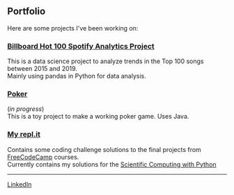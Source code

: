 ## Portfolio
Here are some projects I've been working on: 

### [Billboard Hot 100 Spotify Analytics Project](https://mrrufs.github.io/Hot_100)
This is a data science project to analyze trends in the Top 100 songs between 2015 and 2019. 
<br>Mainly using pandas in Python for data analysis.

### [Poker](https://github.com/mrrufs/Poker) 
(_in progress_)
<br>This is a toy project to make a working poker game. Uses Java.

### [My repl.it](https://repl.it/@mrrufs)
Contains some coding challenge solutions to the final projects from [FreeCodeCamp](https://www.freecodecamp.org/) courses. 
<br>Currently contains my solutions for the [Scientific Computing with Python](https://www.freecodecamp.org/learn/scientific-computing-with-python/#scientific-computing-with-python-projects) 

---

[LinkedIn](https://www.linkedin.com/in/rdramanathan/) 
